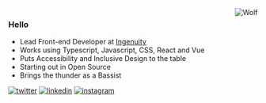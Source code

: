<img src="https://bruxromuar.com/images/wolf.png" alt="Wolf" align="right">

### Hello

- Lead Front-end Developer at [Ingenuity](https://ingenuity.ph)
- Works using Typescript, Javascript, CSS, React and Vue
- Puts Accessibility and Inclusive Design to the table
- Starting out in Open Source
- Brings the thunder as a Bassist

[![twitter](https://img.shields.io/badge/-@brrrux-333333?style=flat-square&labelColor=333333&logo=twitter&logoColor=white&color=333333)](https://twitter.com/brrrux)  [![linkedin](https://img.shields.io/badge/-@bruxromuar-333333?style=flat-square&labelColor=333333&logo=linkedin&logoColor=white&color=333333)](https://linnkedin.com/in/bruxromuar)  [![instagram](https://img.shields.io/badge/-@brrrux-333333?style=flat-square&labelColor=333333&logo=instagram&logoColor=white&color=333333)](https://instagram.com/brrrux)  
